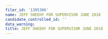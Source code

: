 ```yaml
---
filer_id: '1395306'
name: JEFF SHEEHY FOR SUPERVISOR JUNE 2018
candidate_controlled_id: ''
data_warning:
title: JEFF SHEEHY FOR SUPERVISOR JUNE 2018
---
```


